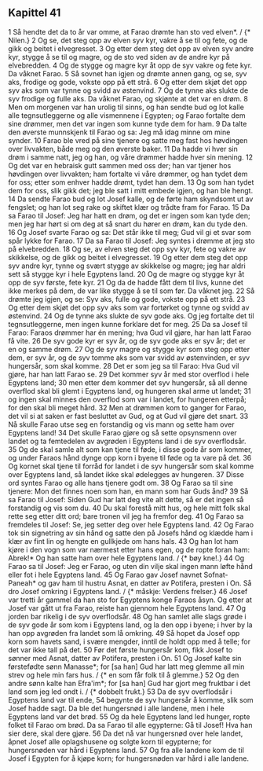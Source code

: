 ## Kapittel 41

1 Så hendte det da to år var omme, at Farao drømte han sto ved elven*. / {* Nilen.}
2 Og se, det steg opp av elven syv kyr, vakre å se til og fete, og de gikk og beitet i elvegresset.
3 Og etter dem steg det opp av elven syv andre kyr, stygge å se til og magre, og de sto ved siden av de andre kyr på elvebredden.
4 Og de stygge og magre kyr åt opp de syv vakre og fete kyr. Da våknet Farao.
5 Så sovnet han igjen og drømte annen gang, og se, syv aks, frodige og gode, vokste opp på ett strå.
6 Og etter dem skjøt det opp syv aks som var tynne og svidd av østenvind.
7 Og de tynne aks slukte de syv frodige og fulle aks. Da våknet Farao, og skjønte at det var en drøm.
8 Men om morgenen var han urolig til sinns, og han sendte bud og lot kalle alle tegnsutleggerne og alle vismennene i Egypten; og Farao fortalte dem sine drømmer, men det var ingen som kunne tyde dem for ham.
9 Da talte den øverste munnskjenk til Farao og sa: Jeg må idag minne om mine synder.
10 Farao ble vred på sine tjenere og satte meg fast hos høvdingen over livvakten, både meg og den øverste baker.
11 Da hadde vi hver sin drøm i samme natt, jeg og han, og våre drømmer hadde hver sin mening.
12 Og det var en hebraisk gutt sammen med oss der; han var tjener hos høvdingen over livvakten; ham fortalte vi våre drømmer, og han tydet dem for oss; etter som enhver hadde drømt, tydet han dem.
13 Og som han tydet dem for oss, slik gikk det; jeg ble satt i mitt embede igjen, og han ble hengt.
14 Da sendte Farao bud og lot Josef kalle, og de førte ham skyndsomt ut av fengslet; og han lot seg rake og skiftet klær og trådte fram for Farao.
15 Da sa Farao til Josef: Jeg har hatt en drøm, og det er ingen som kan tyde den; men jeg har hørt si om deg at så snart du hører en drøm, kan du tyde den.
16 Og Josef svarte Farao og sa: Det står ikke til meg; Gud vil gi et svar som spår lykke for Farao.
17 Da sa Farao til Josef: Jeg syntes i drømme at jeg sto på elvebredden.
18 Og se, av elven steg det opp syv kyr, fete og vakre av skikkelse, og de gikk og beitet i elvegresset.
19 Og etter dem steg det opp syv andre kyr, tynne og svært stygge av skikkelse og magre; jeg har aldri sett så stygge kyr i hele Egyptens land.
20 Og de magre og stygge kyr åt opp de syv første, fete kyr.
21 Og da de hadde fått dem til livs, kunne det ikke merkes på dem, de var like stygge å se til som før. Da våknet jeg.
22 Så drømte jeg igjen, og se: Syv aks, fulle og gode, vokste opp på ett strå.
23 Og etter dem skjøt det opp syv aks som var fortørket og tynne og svidd av østenvind.
24 Og de tynne aks slukte de syv gode aks. Og jeg fortalte det til tegnsutleggerne, men ingen kunne forklare det for meg.
25 Da sa Josef til Farao: Faraos drømmer har én mening; hva Gud vil gjøre, har han latt Farao få vite.
26 De syv gode kyr er syv år, og de syv gode aks er syv år; det er en og samme drøm.
27 Og de syv magre og stygge kyr som steg opp etter dem, er syv år, og de syv tomme aks som var svidd av østenvinden, er syv hungersår, som skal komme.
28 Det er som jeg sa til Farao: Hva Gud vil gjøre, har han latt Farao se.
29 Det kommer syv år med stor overflod i hele Egyptens land;
30 men etter dem kommer det syv hungersår, så all denne overflod skal bli glemt i Egyptens land, og hungeren skal arme ut landet;
31 og ingen skal minnes den overflod som var i landet, for hungeren etterpå; for den skal bli meget hård.
32 Men at drømmen kom to ganger for Farao, det vil si at saken er fast besluttet av Gud, og at Gud vil gjøre det snart.
33 Nå skulle Farao utse seg en forstandig og vis mann og sette ham over Egyptens land!
34 Det skulle Farao gjøre og så sette opsynsmenn over landet og ta femtedelen av avgrøden i Egyptens land i de syv overflodsår.
35 Og de skal samle alt som kan tjene til føde, i disse gode år som kommer, og under Faraos hånd dynge opp korn i byene til føde og ta vare på det.
36 Og kornet skal tjene til forråd for landet i de syv hungersår som skal komme over Egyptens land, så landet ikke skal ødelegges av hungeren.
37 Disse ord syntes Farao og alle hans tjenere godt om.
38 Og Farao sa til sine tjenere: Mon det finnes noen som han, en mann som har Guds ånd?
39 Så sa Farao til Josef: Siden Gud har latt deg vite alt dette, så er det ingen så forstandig og vis som du.
40 Du skal forestå mitt hus, og hele mitt folk skal rette seg etter ditt ord; bare tronen vil jeg ha fremfor deg.
41 Og Farao sa fremdeles til Josef: Se, jeg setter deg over hele Egyptens land.
42 Og Farao tok sin signetring av sin hånd og satte den på Josefs hånd og klædde ham i klær av fint lin og hengte en gullkjede om hans hals.
43 Og han lot ham kjøre i den vogn som var nærmest etter hans egen, og de ropte foran ham: Abrek!* Og han satte ham over hele Egyptens land. / {* bøy kne!.}
44 Og Farao sa til Josef: Jeg er Farao, og uten din vilje skal ingen mann løfte hånd eller fot i hele Egyptens land.
45 Og Farao gav Josef navnet Sofnat-Paneah* og gav ham til hustru Asnat, en datter av Potifera, presten i On. Så dro Josef omkring i Egyptens land. / {* måskje: Verdens frelser.}
46 Josef var tretti år gammel da han sto for Egyptens konge Faraos åsyn. Og etter at Josef var gått ut fra Farao, reiste han gjennom hele Egyptens land.
47 Og jorden bar rikelig i de syv overflodsår.
48 Og han samlet alle slags grøde i de syv gode år som kom i Egyptens land, og la den opp i byene; i hver by la han opp avgrøden fra landet som lå omkring.
49 Så hopet da Josef opp korn som havets sand, i svære mengder, inntil de holdt opp med å telle; for det var ikke tall på det.
50 Før det første hungersår kom, fikk Josef to sønner med Asnat, datter av Potifera, presten i On.
51 Og Josef kalte sin førstefødte sønn Manasse*; for [sa han] Gud har latt meg glemme all min strev og hele min fars hus. / {* en som får folk til å glemme.}
52 Og den andre sønn kalte han Efra'im*; for [sa han] Gud har gjort meg fruktbar i det land som jeg led ondt i. / {* dobbelt frukt.}
53 Da de syv overflodsår i Egyptens land var til ende,
54 begynte de syv hungersår å komme, slik som Josef hadde sagt. Da ble det hungersnød i alle landene, men i hele Egyptens land var det brød.
55 Og da hele Egyptens land led hunger, ropte folket til Farao om brød. Da sa Farao til alle egypterne: Gå til Josef! Hva han sier dere, skal dere gjøre.
56 Da det nå var hungersnød over hele landet, åpnet Josef alle oplagshusene og solgte korn til egypterne; for hungersnøden var hård i Egyptens land.
57 Og fra alle landene kom de til Josef i Egypten for å kjøpe korn; for hungersnøden var hård i alle landene.
